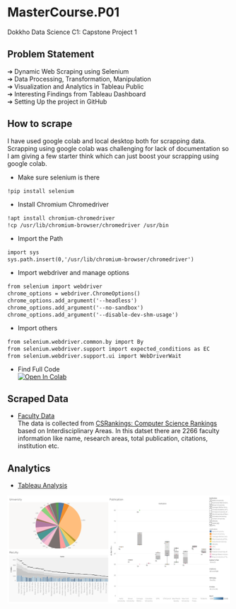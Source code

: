 # MasterCourse.P01
Dokkho Data Science C1: Capstone Project 1
## Problem Statement
➔ Dynamic Web Scraping using Selenium  
➔ Data Processing, Transformation, Manipulation  
➔ Visualization and Analytics in Tableau Public  
➔ Interesting Findings from Tableau Dashboard  
➔ Setting Up the project in GitHub
## How to scrape
I have used google colab and local desktop both for scrapping data. Scrapping using google colab was challenging for lack of documentation so I am giving  a few starter think which can just boost your scrapping using google colab.
* Make sure selenium is there
```
!pip install selenium
```
* Install Chromium Chromedriver
```
!apt install chromium-chromedriver
!cp /usr/lib/chromium-browser/chromedriver /usr/bin
```
* Import the Path
```
import sys
sys.path.insert(0,'/usr/lib/chromium-browser/chromedriver')
```
* Import webdriver and manage options
```
from selenium import webdriver
chrome_options = webdriver.ChromeOptions()
chrome_options.add_argument('--headless')
chrome_options.add_argument('--no-sandbox')
chrome_options.add_argument('--disable-dev-shm-usage')
```
* Import others
```
from selenium.webdriver.common.by import By
from selenium.webdriver.support import expected_conditions as EC
from selenium.webdriver.support.ui import WebDriverWait
```
* Find Full Code  
[![Open In Colab](https://colab.research.google.com/assets/colab-badge.svg)](https://colab.research.google.com/drive/1yFqo2udmTfEW0KWYdiJGo33RrhwKoyGP?usp=sharing)
## Scraped Data
* [Faculty Data](https://github.com/KsLimon/MasterCourse.P01/blob/master/McProject01/Faculty.csv)  
The data is collected from [CSRankings: Computer Science Rankings](https://csrankings.org/#/fromyear/2012/toyear/2022/index?graph&chi&robotics&bio&visualization&ecom&world) based on Interdisciplinary Areas. In this datset there are 2266 faculty information like name, research areas, total publication, citations, institution etc.
## Analytics
* [Tableau Analysis](https://public.tableau.com/app/profile/md.kamrus.samad/viz/Book1_16723265509720/Dashboard1)  
  
  
  
![alt text](https://github.com/KsLimon/MasterCourse.P01/blob/master/McProject01/Dashboard%201.png)
